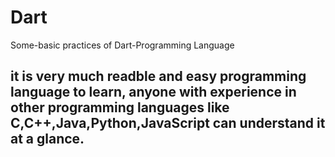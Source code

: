 # Dart

Some-basic practices of Dart-Programming Language

## it is very much readble and easy programming language to learn, anyone with experience in other programming languages like C,C++,Java,Python,JavaScript can understand it at a glance. 